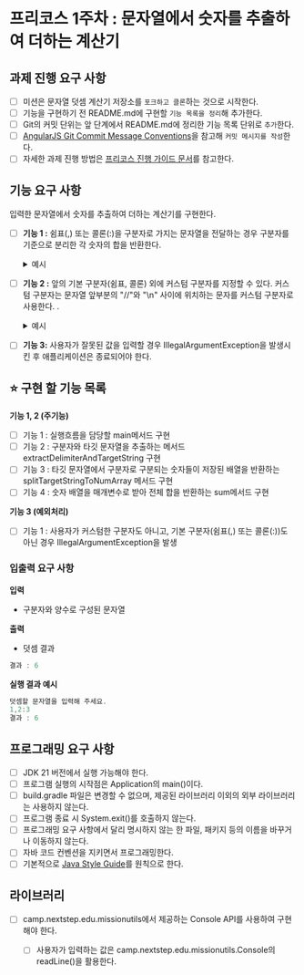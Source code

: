 # 프리코스 1주차 : 문자열에서 숫자를 추출하여 더하는 계산기

## 과제 진행 요구 사항

- [ ]  미션은 문자열 덧셈 계산기 저장소를 `포크하고 클론`하는 것으로 시작한다.
- [ ]  기능을 구현하기 전 README.md에 구현할 `기능 목록을 정리`해 추가한다.
- [ ]  Git의 커밋 단위는 앞 단계에서 README.md에 정리한 기능 목록 단위로 `추가`한다.
- [ ]  [AngularJS Git Commit Message Conventions](https://gist.github.com/stephenparish/9941e89d80e2bc58a153)을 참고해 `커밋 메시지를 작성`한다.
- [ ]  자세한 과제 진행 방법은 [프리코스 진행 가이드 문서](https://apply.techcourse.co.kr/assignment/14/mission/43)를 참고한다.

## 기능 요구 사항

입력한 문자열에서 숫자를 추출하여 더하는 계산기를 구현한다.

- [ ]  **기능 1 :** 쉼표(,) 또는 콜론(:)을 구분자로 가지는 문자열을 전달하는 경우 구분자를 기준으로 분리한 각 숫자의 합을 반환한다.
    <details>
      <summary>예시</summary>
      "" => 0
      "1,2" => 3
      "1,2,3" => 6
      "1,2:3" => 6
    </details>

- [ ]  **기능 2 :** 앞의 기본 구분자(쉼표, 콜론) 외에 커스텀 구분자를 지정할 수 있다. 커스텀 구분자는 문자열 앞부분의 "//"와 "\n" 사이에 위치하는 문자를 커스텀 구분자로 사용한다. .
    <details>
      <summary>예시</summary>
      "//;\n1;2;3"과 같이 값을 입력할 경우 커스텀 구분자는 세미콜론(;)이며, 결과 값은 6이 반환되어야 한다.
    </details>

        
- [ ]  **기능 3:** 사용자가 잘못된 값을 입력할 경우 IllegalArgumentException을 발생시킨 후 애플리케이션은 종료되어야 한다.

## ⭐️ 구현 할 기능 목록

**기능 1, 2 (주기능)**

- [ ]  기능 1 : 실행흐름을 담당할 main메서드 구현
- [ ]  기능 2 : 구분자와 타깃 문자열을 추출하는 메서드 extractDelimiterAndTargetString 구현
- [ ]  기능 3 : 타깃 문자열에서 구분자로 구분되는 숫자들이 저장된 배열을 반환하는 splitTargetStringToNumArray 메서드 구현
- [ ]  기능 4 : 숫자 배열을 매개변수로 받아 전체 합을 반환하는 sum메서드 구현

**기능 3 (예외처리)**

- [ ]  기능 1 : 사용자가 커스텀한 구분자도 아니고, 기본 구분자(쉼표(,) 또는 콜론(:))도 아닌 경우 IllegalArgumentException을 발생

### 입출력 요구 사항

**입력**

- 구분자와 양수로 구성된 문자열

**출력**

- 덧셈 결과

```java
결과 : 6
```

**실행 결과 예시**

```java
덧셈할 문자열을 입력해 주세요.
1,2:3
결과 : 6
```

## 프로그래밍 요구 사항

- [ ]  JDK 21 버전에서 실행 가능해야 한다.
- [ ]  프로그램 실행의 시작점은 Application의 main()이다.
- [ ]  build.gradle 파일은 변경할 수 없으며, 제공된 라이브러리 이외의 외부 라이브러리는 사용하지 않는다.
- [ ]  프로그램 종료 시 System.exit()를 호출하지 않는다.
- [ ]  프로그래밍 요구 사항에서 달리 명시하지 않는 한 파일, 패키지 등의 이름을 바꾸거나 이동하지 않는다.
- [ ]  자바 코드 컨벤션을 지키면서 프로그래밍한다.
- [ ]  기본적으로 [Java Style Guide](https://apply.techcourse.co.kr/assignment/14/mission/43)를 원칙으로 한다.

## 라이브러리

- [ ]  camp.nextstep.edu.missionutils에서 제공하는 Console API를 사용하여 구현해야 한다.
    - [ ]  사용자가 입력하는 값은 camp.nextstep.edu.missionutils.Console의 readLine()을 활용한다.

